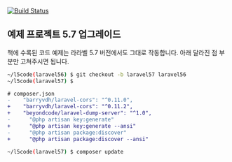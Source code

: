 [![Build Status](https://travis-ci.org/appkr/l5code.svg?branch=laravel57)](https://travis-ci.org/appkr/l5code)

## 예제 프로젝트 5.7 업그레이드

책에 수록된 코드 예제는 라라벨 5.7 버전에서도 그대로 작동합니다. 아래 달라진 점 부분만 고쳐주시면 됩니다.

```bash
~/l5code(laravel56) $ git checkout -b laravel57 laravel56
~/l5code(laravel57) $
```

```diff
# composer.json
-    "barryvdh/laravel-cors": "^0.11.0",
+    "barryvdh/laravel-cors": "^0.11.2",
+    "beyondcode/laravel-dump-server": "^1.0",
-      "@php artisan key:generate"
+      "@php artisan key:generate --ansi"
-      "@php artisan package:discover"
+      "@php artisan package:discover --ansi"
```

```bash
~/l5code(laravel57) $ composer update
```
